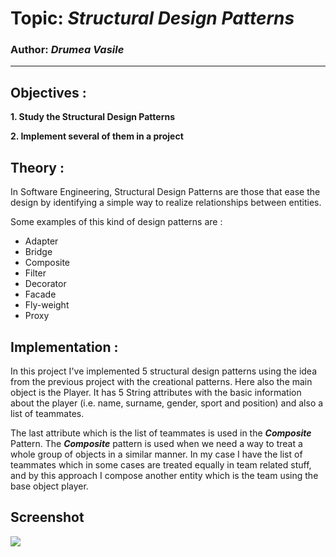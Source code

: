 # Topic: *Structural Design Patterns*
### Author: *Drumea Vasile*
------
## Objectives :
__1. Study the Structural Design Patterns__

__2. Implement several of them in a project__

## Theory :
In Software Engineering, Structural Design Patterns are those that ease the design by identifying a simple way to realize relationships between entities.

Some examples of this kind of design patterns are :

   * Adapter
   * Bridge
   * Composite
   * Filter
   * Decorator
   * Facade
   * Fly-weight
   * Proxy
   
## Implementation :
In this project I've implemented 5 structural design patterns using the idea from the previous project with the creational patterns. Here also the main object is the Player. It has 5 String attributes with the basic information about the player (i.e. name, surname, gender, sport and position) and also a list of teammates.

The last attribute which is the list of teammates is used in the _**Composite**_ Pattern. The _**Composite**_ pattern is used when we need a way to treat a whole group of objects in a similar manner. In my case I have the list of teammates which in some cases are treated equally in team related stuff, and by this approach I compose another entity which is the team using the base object player.

## Screenshot
![](/images/Capture1.PNG)
